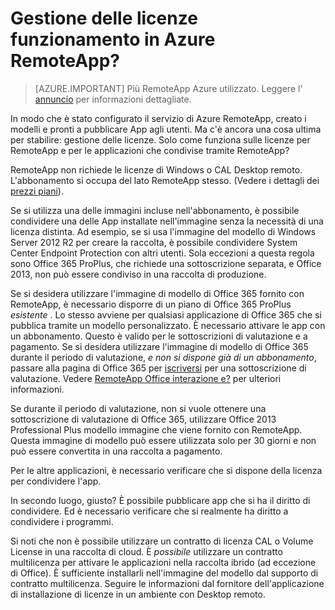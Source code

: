 <properties
    pageTitle="Gestione delle licenze di Azure RemoteApp | Microsoft Azure"
    description="Informazioni su come licenze funziona in Azure RemoteApp."
    services="remoteapp"
    documentationCenter=""
    authors="lizap"
    manager="mbaldwin" />

<tags
    ms.service="remoteapp"
    ms.workload="compute"
    ms.tgt_pltfrm="na"
    ms.devlang="na"
    ms.topic="get-started-article"
    ms.date="08/15/2016"
    ms.author="elizapo" />


# <a name="how-does-licensing-work-in-azure-remoteapp"></a>Gestione delle licenze funzionamento in Azure RemoteApp?

> [AZURE.IMPORTANT]
> Più RemoteApp Azure utilizzato. Leggere l' [annuncio](https://go.microsoft.com/fwlink/?linkid=821148) per informazioni dettagliate.

In modo che è stato configurato il servizio di Azure RemoteApp, creato i modelli e pronti a pubblicare App agli utenti. Ma c'è ancora una cosa ultima per stabilire: gestione delle licenze. Solo come funziona sulle licenze per RemoteApp e per le applicazioni che condivise tramite RemoteApp?

RemoteApp non richiede le licenze di Windows o CAL Desktop remoto. L'abbonamento si occupa del lato RemoteApp stesso. (Vedere i dettagli dei [prezzi piani](https://azure.microsoft.com/pricing/details/remoteapp)).

Se si utilizza una delle immagini incluse nell'abbonamento, è possibile condividere una delle App installate nell'immagine senza la necessità di una licenza distinta. Ad esempio, se si usa l'immagine del modello di Windows Server 2012 R2 per creare la raccolta, è possibile condividere System Center Endpoint Protection con altri utenti. Sola eccezioni a questa regola sono Office 365 ProPlus, che richiede una sottoscrizione separata, e Office 2013, non può essere condiviso in una raccolta di produzione.

Se si desidera utilizzare l'immagine di modello di Office 365 fornito con RemoteApp, è necessario disporre di un piano di Office 365 ProPlus *esistente* . Lo stesso avviene per qualsiasi applicazione di Office 365 che si pubblica tramite un modello personalizzato. È necessario attivare le app con un abbonamento. Questo è valido per le sottoscrizioni di valutazione e a pagamento. Se si desidera utilizzare l'immagine di modello di Office 365 durante il periodo di valutazione, *e non si dispone già di un abbonamento*, passare alla pagina di Office 365 per [iscriversi](https://go.microsoft.com/fwlink/p/?LinkID=403802) per una sottoscrizione di valutazione. Vedere [RemoteApp Office interazione e?](remoteapp-o365.md) per ulteriori informazioni.

Se durante il periodo di valutazione, non si vuole ottenere una sottoscrizione di valutazione di Office 365, utilizzare Office 2013 Professional Plus modello immagine che viene fornito con RemoteApp. Questa immagine di modello può essere utilizzata solo per 30 giorni e non può essere convertita in una raccolta a pagamento.

Per le altre applicazioni, è necessario verificare che si dispone della licenza per condividere l'app.

In secondo luogo, giusto? È possibile pubblicare app che si ha il diritto di condividere. Ed è necessario verificare che si realmente ha diritto a condividere i programmi.

Si noti che non è possibile utilizzare un contratto di licenza CAL o Volume License in una raccolta di cloud. È *possibile* utilizzare un contratto multilicenza per attivare le applicazioni nella raccolta ibrido (ad eccezione di Office). È sufficiente installarli nell'immagine del modello dal supporto di contratto multilicenza. Seguire le informazioni dal fornitore dell'applicazione di installazione di licenze in un ambiente con Desktop remoto.
